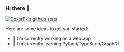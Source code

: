 ### Hi there 👋

[![DoxerFx's github stats](https://github-readme-stats.vercel.app/api?username=doxerfx)](https://github.com/anuraghazra/github-readme-stats)

Here are some ideas to get you started:

- 🔭 I’m currently working on a web app
- 🌱 I’m currently learning Python/TypeScrip/GraphQl
